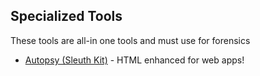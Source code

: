 ## Specialized Tools

These tools are all-in one tools and must use for forensics

- [Autopsy (Sleuth Kit)](https://www.sleuthkit.org/index.php) - HTML enhanced for web apps!
